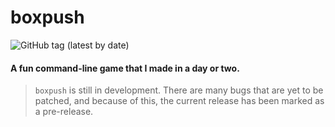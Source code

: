 # boxpush

![GitHub tag (latest by date)](https://img.shields.io/github/v/tag/jibstack64/boxpush)

#### A fun command-line game that I made in a day or two.
> `boxpush` is still in development. There are many bugs that are yet to be patched, and because of this, the current release has been marked as a pre-release.

